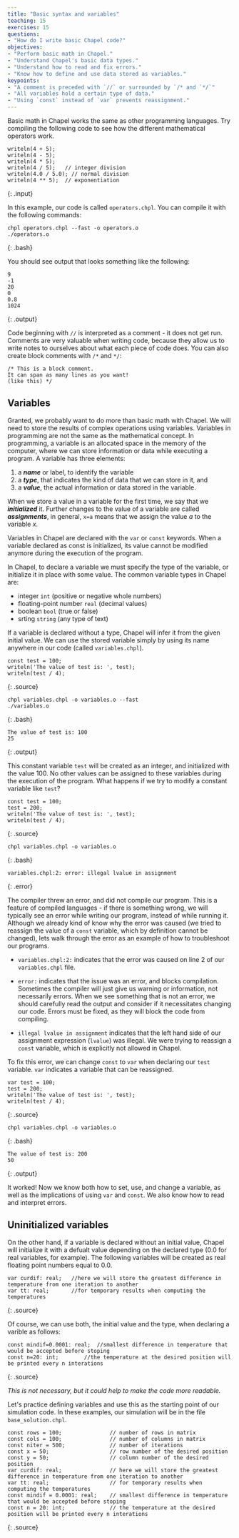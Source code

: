 ```yaml
---
title: "Basic syntax and variables"
teaching: 15
exercises: 15
questions:
- "How do I write basic Chapel code?"
objectives:
- "Perform basic math in Chapel."
- "Understand Chapel's basic data types."
- "Understand how to read and fix errors."
- "Know how to define and use data stored as variables."
keypoints:
- "A comment is preceded with `//` or surrounded by `/* and `*/`"
- "All variables hold a certain type of data."
- "Using `const` instead of `var` prevents reassignment."
---
```


Basic math in Chapel works the same as other programming languages. 
Try compiling the following code to see how the different mathematical operators work.

```
writeln(4 + 5);
writeln(4 - 5);
writeln(4 * 5);
writeln(4 / 5);   // integer division
writeln(4.0 / 5.0); // normal division
writeln(4 ** 5);  // exponentiation
```
{: .input}

In this example, our code is called `operators.chpl`. 
You can compile it with the following commands:
```
chpl operators.chpl --fast -o operators.o
./operators.o
```
{: .bash}

You should see output that looks something like the following:

```
9
-1
20
0
0.8
1024
```
{: .output}

Code beginning with `//` is interpreted as a comment - it does not get run.
Comments are very valuable when writing code, 
because they allow us to write notes to ourselves about what each piece of code does.
You can also create block comments with `/*` and `*/`:

```
/* This is a block comment.
It can span as many lines as you want!
(like this) */
```

## Variables

Granted, we probably want to do more than basic math with Chapel.
We will need to store the results of complex operations using variables.
Variables in programming are not the same as the mathematical concept. In programming, a variable is an allocated space in the memory of the computer, where we can store information or data while executing a program. A variable has three elements: 

1. a **_name_** or label, to identify the variable 
2. a **_type_**, that indicates the kind of data that we can store in it, and
3. a **_value_**, the actual information or data stored in the variable.

When we store a value in a variable for the first time, we say that we **_initialized_** it. Further changes to the value of a variable are called **_assignments_**, in general, `x=a` means that we assign the value *a* to the variable *x*.

Variables in Chapel are declared with the `var` or `const` keywords. When a variable declared as const is initialized, its value cannot be modified anymore during the execution of the program. 

In Chapel, to declare a variable we must specify the type of the variable, or initialize it in place with some value. The common variable types in Chapel are:

* integer `int` (positive or negative whole numbers)
* floating-point number `real` (decimal values)
* boolean `bool`  (true or false)
* srting `string` (any type of text)


If a variable is declared without a type, Chapel will infer it from the given initial value.
We can use the stored variable simply by using its name anywhere in our code (called `variables.chpl`).

~~~
const test = 100;
writeln('The value of test is: ', test);
writeln(test / 4);
~~~
{: .source}
```
chpl variables.chpl -o variables.o --fast
./variables.o
```
{: .bash}
```
The value of test is: 100
25
```
{: .output}

This constant variable `test` will be created as an integer, and initialized with the value 100. 
No other values can be assigned to these variables during the execution of the program.
What happens if we try to modify a constant variable like `test`?

~~~
const test = 100;
test = 200;
writeln('The value of test is: ', test);
writeln(test / 4);
~~~
{: .source}
```
chpl variables.chpl -o variables.o
```
{: .bash}
```
variables.chpl:2: error: illegal lvalue in assignment
```
{: .error}

The compiler threw an error, and did not compile our program.
This is a feature of compiled languages - 
if there is something wrong, we will typically see an error while writing our program, 
instead of while running it.
Although we already kind of know why the error was caused 
(we tried to reassign the value of a `const` variable, which by definition cannot be changed),
lets walk through the error as an example of how to troubleshoot our programs.

* `variables.chpl:2:` indicates that the error was caused on line 2 of our `variables.chpl` file.

* `error:` indicates that the issue was an error, and blocks compilation. Sometimes the compiler will just give us warning or information, not necessarily errors. When we see something that is not an error, we should carefully read the output and consider if it necessitates changing our code. Errors must be fixed, as they will block the code from compiling.

* `illegal lvalue in assignment` indicates that the left hand side of our assignment expression (`lvalue`) was illegal. We were trying to reassign a `const` variable, which is explicitly not allowed in Chapel.

To fix this error, we can change `const` to `var` when declaring our `test` variable.
`var` indicates a variable that can be reassigned.

~~~
var test = 100;
test = 200;
writeln('The value of test is: ', test);
writeln(test / 4);
~~~
{: .source}
```
chpl variables.chpl -o variables.o
```
{: .bash}
```
The value of test is: 200
50
```
{: .output}

It worked! Now we know both how to set, use, and change a variable, 
as well as the implications of using `var` and `const`.
We also know how to read and interpret errors.

## Uninitialized variables

On the other hand, if a variable is declared without an initial value, Chapel will initialize it with a defualt value depending on the declared type (0.0 for real variables, for example). The following variables will be created as real floating point numbers equal to 0.0.

~~~
var curdif: real;	//here we will store the greatest difference in temperature from one iteration to another 
var tt: real;		//for temporary results when computing the temperatures
~~~
{: .source}

Of course, we can use both, the initial value and the type, when declaring a varible as follows:

~~~
const mindif=0.0001: real;	//smallest difference in temperature that would be accepted before stoping
const n=20: int;		//the temperature at the desired position will be printed every n interations
~~~
{: .source}

*This is not necessary, but it could help to make the code more readable.*


Let's practice defining variables and use this as the starting point of our simulation code.
In these examples, our simulation will be in the file `base_solution.chpl`.

```
const rows = 100;		        // number of rows in matrix
const cols = 100;		        // number of columns in matrix
const niter = 500;	            // number of iterations
const x = 50;		            // row number of the desired position
const y = 50;		            // column number of the desired position
var curdif: real;	            // here we will store the greatest difference in temperature from one iteration to another 
var tt: real;		            // for temporary results when computing the temperatures
const mindif = 0.0001: real;	// smallest difference in temperature that would be accepted before stoping
const n = 20: int;		        // the temperature at the desired position will be printed every n interations
```
{: .source}
